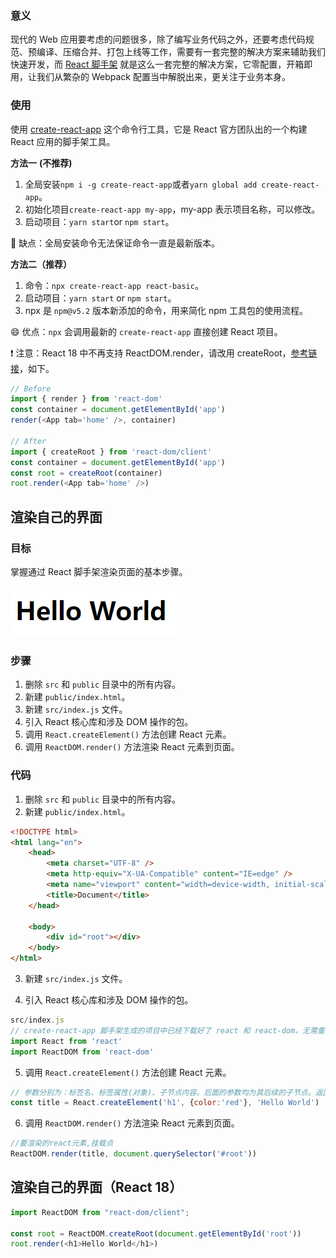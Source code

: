 ### 意义

现代的 Web 应用要考虑的问题很多，除了编写业务代码之外，还要考虑代码规范、预编译、压缩合并、打包上线等工作，需要有一套完整的解决方案来辅助我们快速开发，而 [React 脚手架](https://create-react-app.dev/) 就是这么一套完整的解决方案，它零配置，开箱即用，让我们从繁杂的 Webpack 配置当中解脱出来，更关注于业务本身。

### 使用

使用 [create-react-app](https://create-react-app.dev/) 这个命令行工具，它是 React 官方团队出的一个构建 React 应用的脚手架工具。

**方法一** **(不推荐)**

1. 全局安装`npm i -g create-react-app`或者`yarn global add create-react-app`。
2. 初始化项目`create-react-app my-app`，my-app 表示项目名称，可以修改。
3. 启动项目：`yarn start`or `npm start`。

🙁 缺点：全局安装命令无法保证命令一直是最新版本。

**方法二（推荐）**

1. 命令：`npx create-react-app react-basic`。
2. 启动项目：`yarn start` or `npm start`。
3. npx 是 `npm@v5.2` 版本新添加的命令，用来简化 npm 工具包的使用流程。

😄 优点：`npx` 会调用最新的 `create-react-app` 直接创建 React 项目。

❗ 注意：React 18 中不再支持 ReactDOM.render，请改用 createRoot，[参考链接](https://mp.weixin.qq.com/s/fg6cuJYk1kW6mg0up9n_mA)，如下。

```js
// Before
import { render } from 'react-dom'
const container = document.getElementById('app')
render(<App tab='home' />, container)

// After
import { createRoot } from 'react-dom/client'
const container = document.getElementById('app')
const root = createRoot(container)
root.render(<App tab='home' />)
```

## 渲染自己的界面

### 目标

掌握通过 React 脚手架渲染页面的基本步骤。

![img](assets/ifer_hello_world.png)

### 步骤

1. 删除 `src` 和 `public` 目录中的所有内容。
2. 新建 `public/index.html`。
3. 新建 `src/index.js` 文件。
4. 引入 React 核心库和涉及 DOM 操作的包。
5. 调用 `React.createElement()` 方法创建 React 元素。
6. 调用 `ReactDOM.render()` 方法渲染 React 元素到页面。

### 代码

1. 删除 `src` 和 `public` 目录中的所有内容。
2. 新建 `public/index.html`。

```html
<!DOCTYPE html>
<html lang="en">
    <head>
        <meta charset="UTF-8" />
        <meta http-equiv="X-UA-Compatible" content="IE=edge" />
        <meta name="viewport" content="width=device-width, initial-scale=1.0" />
        <title>Document</title>
    </head>

    <body>
        <div id="root"></div>
    </body>
</html>
```

3. 新建 `src/index.js` 文件。

4. 引入 React 核心库和涉及 DOM 操作的包。

```js
src/index.js
// create-react-app 脚手架生成的项目中已经下载好了 react 和 react-dom，无需重复下载，直接使用即可
import React from 'react'
import ReactDOM from 'react-dom'
```

5. 调用 `React.createElement()` 方法创建 React 元素。

```js
// 参数分别为：标签名、标签属性(对象)、子节点内容。后面的参数均为其后续的子节点。返回的是一个 React 元素（虚拟 DOM）
const title = React.createElement('h1', {color:'red'}, 'Hello World')
```

6. 调用 `ReactDOM.render()` 方法渲染 React 元素到页面。

```js
//要渲染的react元素,挂载点
ReactDOM.render(title, document.querySelector('#root'))
```

## 渲染自己的界面（React 18）

```js
import ReactDOM from "react-dom/client";

const root = ReactDOM.createRoot(document.getElementById('root'))
root.render(<h1>Hello World</h1>)
```

